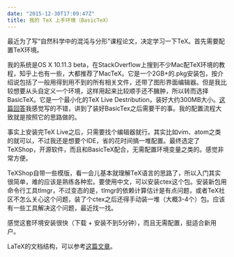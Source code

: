 ```yaml
---
date: "2015-12-30T17:09:47Z"
title: 我的 TeX 上手环境（BasicTeX）
---
```


最近为了写“自然科学中的混沌与分形”课程论文，决定学习一下TeX。首先需要配置TeX环境。

我的系统是OS X 10.11.3 beta，在StackOverflow上搜到不少Mac配TeX环境的教程，知乎上也有一些，大都推荐了MacTeX。它是一个2GB+的.pkg安装包，按介绍说包括了一般用得到用不到的所有相关文件，还带了图形界面编辑器。但是我比较想要从头自定义一个环境，这样用起来比较顺手还不臃肿，所以转而选择BasicTeX。它是一个最小化的TeX Live Destribution，装好大约300MB大小。<a href="http://tex.stackexchange.com/questions/97183/what-are-the-practical-differences-between-installing-latex-from-mactex-or-macpo" target="_blank">这篇回答</a>我感觉写的不错，讲到了装好BasicTex之后需要干的事。我的配置流程大致就是按照它的思路做的。

事实上安装完TeX Live之后，只需要找个编辑器就行。其实比如vim、atom之类的就可以，不过我还是想要个IDE，省的花时间搞一堆配置。最终选定了TeXShop，开源软件，而且和BasicTeX配合，无需配置环境变量之类的。感觉非常方便。

TeXShop自带一些模版，看一会儿基本就理解TeX语言的思路了，所以入门其实很简单，难的应该是熟练各种宏。要使用中文，可以安装ctex这个包。安装新包用命令行工具tlmgr，不过变态的是，tlmgr的依赖计算估计是有点问题，或者TeX社区不怎么关心这个问题，装了个ctex之后还得手动装一堆（大概3-4个）包。应该有一些工具解决这个问题，最近找一找。

感觉这套环境安装很快（下载 + 安装不到5分钟），而且无需配置，挺适合新用户。

LaTeX的文档结构，可以参考<a href="https://en.wikibooks.org/wiki/LaTeX/Document_Structure#Preamble" target="_blank">这篇文章</a>。